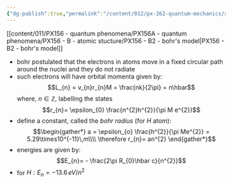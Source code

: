 ```yaml
---
{"dg-publish":true,"permalink":"/content/012/px-262-quantum-mechanics/a-recap/px-262-a4-bohr-s-model/"}
---
```


[[content/011/PX156 - quantum phenomena/PX156A - quantum phenomena/PX156 - B - atomic stucture/PX156 - B2 - bohr's model\|PX156 - B2 - bohr's model]]
- bohr postulated that the electrons in atoms move in a fixed circular path around the nuclei and they do not radiate
- such electrons will have orbital momenta given by: 
  $$L_{n} = v_{n}r_{n}M = \frac{nk}{2\pi} = n\hbar$$
	where, $n\in\mathbb{Z}$, labelling the states
$$r_{n}= \epsilon_{0} \frac{n^{2}h^{2}}{\pi M e^{2}}$$
- define a constant, called the *bohr radius* (for $H$ atom): 
  $$\begin{gather*}
	a = \epsilon_{o} \frac{h^{2}}{\pi Me^{2}} = 5.29\times10^{-11}\,m\\\\
	\therefore r_{n}= an^{2}
\end{gather*}$$
- energies are given by: 
  $$E_{n}= - \frac{2\pi R_{0}\hbar c}{n^{2}}$$
- for $H: E_{n}= -13.6\,eV/n^{2}$ 
